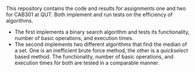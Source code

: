 This repository contains the code and results for assignments one and two for CAB301 at QUT. Both implement and run tests on the efficiency of algorithms.

* The first implements a binary search algorithm and tests its functionality, number of basic operations, and execution times.
* The second implements two different algorithms that find the median of a set. One is an inefficient brute force method, the other is a _quickselect_ based method. The functionality, number of basic operations, and execution times for both are tested in a comparable manner.
